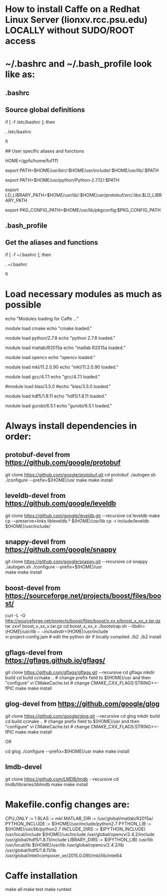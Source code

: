 # How to install Caffe on a Redhat Linux Server (lionxv.rcc.psu.edu) LOCALLY without SUDO/ROOT access



# ~/.bashrc and ~/.bash_profile look like as:

## .bashrc
## Source global definitions
<p>if [ -f /etc/bashrc ]; then </p>
<p>       . /etc/bashrc </p>
<p>fi</p>
## User specific aliases and functions
<p>HOME=/gpfs/home/fuf111
<p>export PATH=$HOME/usr/bin/:$HOME/usr/include/:$HOME/usr/lib/:$PATH
<p>export PATH=$HOME/usr/python/Python-2.7.12/:$PATH
<p>export LD_LIBRARY_PATH=$HOME/usr/lib/:$HOME/usr/protobuf/src/.libs:$LD_LIBRARY_PATH
<p>export PKG_CONFIG_PATH=$HOME/usr/lib/pkgconfig:$PKG_CONFIG_PATH

## .bash_profile
## Get the aliases and functions
<p>if [ -f ~/.bashrc ]; then
<p>        . ~/.bashrc
<p>fi



# Load necessary modules as much as possible

echo "Modules loading for Caffe ..."

module load cmake
echo "cmake loaded."

module load python/2.7.8
echo "python 2.7.8 loaded."

module load matlab/R2015a
echo "matlab R2015a loaded."

module load opencv
echo "opencv loaded."

module load mkl/11.2.0.90
echo "mkl/11.2.0.90 loaded."

module load gcc/4.7.1
echo "gcc/4.7.1 loaded."

#module load blas/3.5.0
#echo "blas/3.5.0 loaded."

module load hdf5/1.8.11
echo "hdf5/1.8.11 loaded."

module load gurobi/6.5.1
echo "gurobi/6.5.1 loaded."



# Always install dependencies in order:
## protobuf-devel from https://github.com/google/protobuf
git clone https://github.com/google/protobuf.git
cd protobuf
./autogen.sh
./configure --prefix=$(HOME)/usr
make
make install

## leveldb-devel from https://github.com/google/leveldb
git clone https://github.com/google/leveldb.git  --recursive
cd leveldb
make
cp --preserve=links libleveldb.* $(HOME)/usr/lib
cp -r include/leveldb $(HOME)/usr/include/  

## snappy-devel from https://github.com/google/snappy
git clone https://github.com/google/snappy.git  --recursive
cd snappy
./autogen.sh
./configure --prefix=$(HOME)/usr                      
make
make install

## boost-devel from https://sourceforge.net/projects/boost/files/boost/
curl -L -O http://sourceforge.net/projects/boost/files/boost/x.xx.x/boost_x_xx_x.tar.gz
tar zxvf boost_x_xx_x.tar.gz
cd boost_x_xx_x
./bootstrap.sh --libdir=$(HOME)/usr/lib --includedir=$(HOME)/usr/include                                                       
vi project-config.jam # edit the python dir if locally compiled
./b2
./b2 install

## gflags-devel from https://gflags.github.io/gflags/
git clone https://github.com/gflags/gflags.git --recursive
cd gflags
mkdir build
cd build
ccmake .. # change prefix field to $(HOME)/usr and then "configure"
vi CMakeCache.txt # change CMAKE_CXX_FLAGS:STRING+=-fPIC
make
make install

## glog-devel from https://github.com/google/glog
git clone https://github.com/google/glog.git --recursive
cd glog
mkdir build
cd build
ccmake .. # change prefix field to $(HOME)/usr and then "configure"
vi CMakeCache.txt # change CMAKE_CXX_FLAGS:STRING+=-fPIC
make
make install

OR

cd glog
./configure --prefix=$(HOME)/usr
make
make install

## lmdb-devel
git clone https://github.com/LMDB/lmdb  --recursive
cd lmdb/libraries/liblmdb
make
make install



# Makefile.config changes are:
CPU_ONLY := 1
BLAS := mkl
MATLAB_DIR := /usr/global/matlab/R2015a/
PYTHON_INCLUDE := $(HOME)/usr/include/python2.7
PYTHON_LIB := $(HOME)/usr/lib/python2.7
INCLUDE_DIRS := $(PYTHON_INCLUDE) /usr/local/include $(HOME)/usr/include /usr/global/opencv/2.4.2/include /usr/global/hdf5/1.8.11/include
LIBRARY_DIRS := $(PYTHON_LIB) /usr/lib /usr/local/lib $(HOME)/usr/lib /usr/global/opencv/2.4.2/lib /usr/global/hdf5/1.8.11/lib /usr/global/intel/composer_xe/2015.0.090/mkl/lib/intel64



# Caffe installation
make all
make test
make runtest



